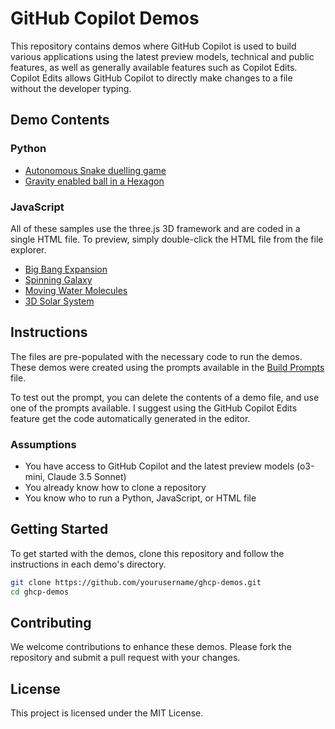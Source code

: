 
# GitHub Copilot Demos

This repository contains demos where GitHub Copilot is used to build various applications using the latest preview models, technical and public features, as well as generally available features such as Copilot Edits. Copilot Edits allows GitHub Copilot to directly make changes to a file without the developer typing.

## Demo Contents

### Python
- [Autonomous Snake duelling game](python/auto-snake.py)
- [Gravity enabled ball in a Hexagon](python/ball-hexagon.py)

### JavaScript

All of these samples use the three.js 3D framework and are coded in a single HTML file. To preview, simply double-click the HTML file from the file explorer.

- [Big Bang Expansion](javascript/bigbang.html)
- [Spinning Galaxy](javascript/galaxy.html)
- [Moving Water Molecules](javascript/h2o.html)
- [3D Solar System](javascript/solar-system.html)


## Instructions

The files are pre-populated with the necessary code to run the demos. These demos were created using the prompts available in the [Build Prompts](./prompts/build-prompts.md) file.

To test out the prompt, you can delete the contents of a demo file, and use one of the prompts available. I suggest using the GitHub Copilot Edits feature get the code automatically generated in the editor.

### Assumptions

- You have access to GitHub Copilot and the latest preview models (o3-mini, Claude 3.5 Sonnet)
- You already know how to clone a repository
- You know who to run a Python, JavaScript, or HTML file

## Getting Started

To get started with the demos, clone this repository and follow the instructions in each demo's directory.

```bash
git clone https://github.com/yourusername/ghcp-demos.git
cd ghcp-demos
```

## Contributing

We welcome contributions to enhance these demos. Please fork the repository and submit a pull request with your changes.

## License

This project is licensed under the MIT License.
